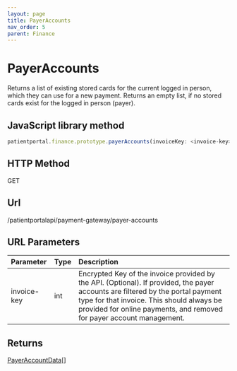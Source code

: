 ```yaml
---
layout: page
title: PayerAccounts
nav_order: 5
parent: Finance
---
```


# PayerAccounts

Returns a list of existing stored cards for the current logged in person, which they can use for a new payment. Returns an empty list, if no stored cards exist for the logged in person (payer).

## JavaScript library method

```javascript
patientportal.finance.prototype.payerAccounts(invoiceKey: <invoice-key>)
```

## HTTP Method

GET

## ****Url****

/patientportalapi/payment-gateway/payer-accounts

## URL Parameters

| Parameter | Type   | Description                                                 |
|:----------|:-------|:------------------------------------------------------------|
| invoice-key | int | Encrypted Key of the invoice provided by the API. (Optional). If provided, the payer accounts are filtered by the portal payment type for that invoice. This should always be provided for online payments, and removed for payer account management. |

## Returns

[PayerAccountData](#_PayerAccountData_1)\[\]
